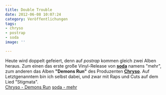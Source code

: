 ```yaml
---
title: Double Trouble
date: 2012-06-08 10:07:24
category: Veröffentlichungen
tags:
- chryso
- postrap
- soda
image: ''

---
```


Heute wird doppelt gefeiert, denn auf *postrap* kommen gleich zwei Alben heraus. Zum einen das erste große Vinyl-Release von [**soda**](http://www.postrap.de/releases/mehr/) namens "mehr", zum anderen das Alben **"Demons Run"** des Produzenten [**Chryso**](http://www.postrap.de/shop/cd/chryso-demons-run/). Auf Letztgenanntem bin ich selbst dabei, und zwar mit Raps und Cuts auf dem Lied "Stigmata".  
[Chryso - Demons Run](http://www.postrap.de/releases/demons-run/)
[soda - mehr](http://www.postrap.de/releases/mehr/)
